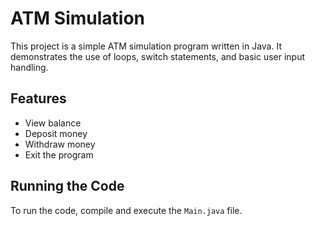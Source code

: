 # ATM Simulation

This project is a simple ATM simulation program written in Java. It demonstrates the use of loops, switch statements, and basic user input handling.

## Features

- View balance
- Deposit money
- Withdraw money
- Exit the program

## Running the Code

To run the code, compile and execute the `Main.java` file.
